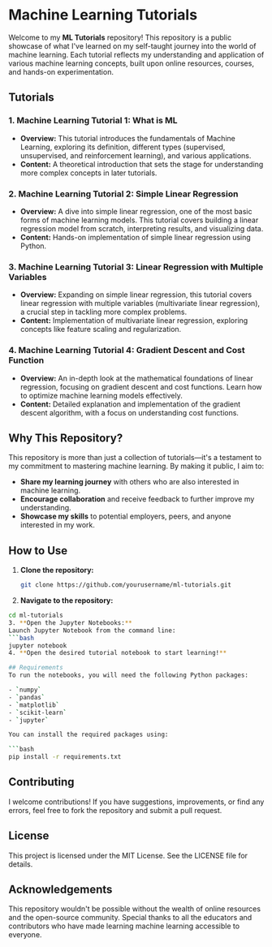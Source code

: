 # Machine Learning Tutorials

Welcome to my **ML Tutorials** repository! This repository is a public showcase of what I've learned on my self-taught journey into the world of machine learning. Each tutorial reflects my understanding and application of various machine learning concepts, built upon online resources, courses, and hands-on experimentation.

## Tutorials

### 1. Machine Learning Tutorial 1: What is ML
- **Overview:** This tutorial introduces the fundamentals of Machine Learning, exploring its definition, different types (supervised, unsupervised, and reinforcement learning), and various applications.
- **Content:** A theoretical introduction that sets the stage for understanding more complex concepts in later tutorials.

### 2. Machine Learning Tutorial 2: Simple Linear Regression
- **Overview:** A dive into simple linear regression, one of the most basic forms of machine learning models. This tutorial covers building a linear regression model from scratch, interpreting results, and visualizing data.
- **Content:** Hands-on implementation of simple linear regression using Python.

### 3. Machine Learning Tutorial 3: Linear Regression with Multiple Variables
- **Overview:** Expanding on simple linear regression, this tutorial covers linear regression with multiple variables (multivariate linear regression), a crucial step in tackling more complex problems.
- **Content:** Implementation of multivariate linear regression, exploring concepts like feature scaling and regularization.

### 4. Machine Learning Tutorial 4: Gradient Descent and Cost Function
- **Overview:** An in-depth look at the mathematical foundations of linear regression, focusing on gradient descent and cost functions. Learn how to optimize machine learning models effectively.
- **Content:** Detailed explanation and implementation of the gradient descent algorithm, with a focus on understanding cost functions.

## Why This Repository?

This repository is more than just a collection of tutorials—it's a testament to my commitment to mastering machine learning. By making it public, I aim to:
- **Share my learning journey** with others who are also interested in machine learning.
- **Encourage collaboration** and receive feedback to further improve my understanding.
- **Showcase my skills** to potential employers, peers, and anyone interested in my work.

## How to Use

1. **Clone the repository:**
   ```bash
   git clone https://github.com/yourusername/ml-tutorials.git
2. **Navigate to the repository:**
  ```bash
  cd ml-tutorials
3. **Open the Jupyter Notebooks:**
Launch Jupyter Notebook from the command line:
  ```bash
  jupyter notebook
4. **Open the desired tutorial notebook to start learning!**
 
## Requirements
To run the notebooks, you will need the following Python packages:

- `numpy`
- `pandas`
- `matplotlib`
- `scikit-learn`
- `jupyter`

You can install the required packages using:

```bash
pip install -r requirements.txt
```

## Contributing
I welcome contributions! If you have suggestions, improvements, or find any errors, feel free to fork the repository and submit a pull request.

## License
This project is licensed under the MIT License. See the LICENSE file for details.

## Acknowledgements
This repository wouldn't be possible without the wealth of online resources and the open-source community. Special thanks to all the educators and contributors who have made learning machine learning accessible to everyone.
